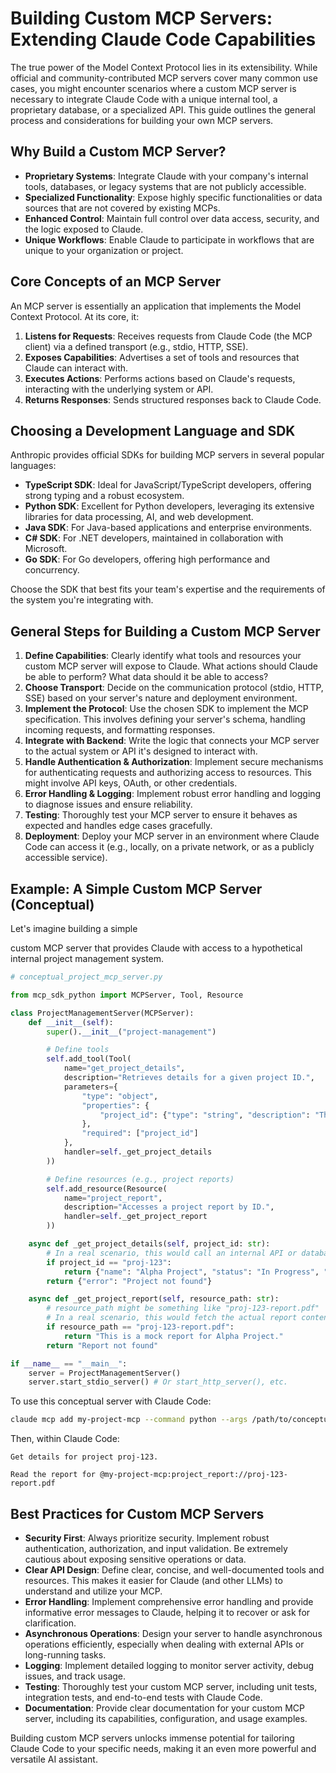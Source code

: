 
# Building Custom MCP Servers: Extending Claude Code Capabilities

The true power of the Model Context Protocol lies in its extensibility. While official and community-contributed MCP servers cover many common use cases, you might encounter scenarios where a custom MCP server is necessary to integrate Claude Code with a unique internal tool, a proprietary database, or a specialized API. This guide outlines the general process and considerations for building your own MCP servers.

## Why Build a Custom MCP Server?

*   **Proprietary Systems**: Integrate Claude with your company's internal tools, databases, or legacy systems that are not publicly accessible.
*   **Specialized Functionality**: Expose highly specific functionalities or data sources that are not covered by existing MCPs.
*   **Enhanced Control**: Maintain full control over data access, security, and the logic exposed to Claude.
*   **Unique Workflows**: Enable Claude to participate in workflows that are unique to your organization or project.

## Core Concepts of an MCP Server

An MCP server is essentially an application that implements the Model Context Protocol. At its core, it:

1.  **Listens for Requests**: Receives requests from Claude Code (the MCP client) via a defined transport (e.g., stdio, HTTP, SSE).
2.  **Exposes Capabilities**: Advertises a set of tools and resources that Claude can interact with.
3.  **Executes Actions**: Performs actions based on Claude's requests, interacting with the underlying system or API.
4.  **Returns Responses**: Sends structured responses back to Claude Code.

## Choosing a Development Language and SDK

Anthropic provides official SDKs for building MCP servers in several popular languages:

*   **TypeScript SDK**: Ideal for JavaScript/TypeScript developers, offering strong typing and a robust ecosystem.
*   **Python SDK**: Excellent for Python developers, leveraging its extensive libraries for data processing, AI, and web development.
*   **Java SDK**: For Java-based applications and enterprise environments.
*   **C# SDK**: For .NET developers, maintained in collaboration with Microsoft.
*   **Go SDK**: For Go developers, offering high performance and concurrency.

Choose the SDK that best fits your team's expertise and the requirements of the system you're integrating with.

## General Steps for Building a Custom MCP Server

1.  **Define Capabilities**: Clearly identify what tools and resources your custom MCP server will expose to Claude. What actions should Claude be able to perform? What data should it be able to access?
2.  **Choose Transport**: Decide on the communication protocol (stdio, HTTP, SSE) based on your server's nature and deployment environment.
3.  **Implement the Protocol**: Use the chosen SDK to implement the MCP specification. This involves defining your server's schema, handling incoming requests, and formatting responses.
4.  **Integrate with Backend**: Write the logic that connects your MCP server to the actual system or API it's designed to interact with.
5.  **Handle Authentication & Authorization**: Implement secure mechanisms for authenticating requests and authorizing access to resources. This might involve API keys, OAuth, or other credentials.
6.  **Error Handling & Logging**: Implement robust error handling and logging to diagnose issues and ensure reliability.
7.  **Testing**: Thoroughly test your MCP server to ensure it behaves as expected and handles edge cases gracefully.
8.  **Deployment**: Deploy your MCP server in an environment where Claude Code can access it (e.g., locally, on a private network, or as a publicly accessible service).

## Example: A Simple Custom MCP Server (Conceptual)

Let's imagine building a simple 


custom MCP server that provides Claude with access to a hypothetical internal project management system.

```python
# conceptual_project_mcp_server.py

from mcp_sdk_python import MCPServer, Tool, Resource

class ProjectManagementServer(MCPServer):
    def __init__(self):
        super().__init__("project-management")

        # Define tools
        self.add_tool(Tool(
            name="get_project_details",
            description="Retrieves details for a given project ID.",
            parameters={
                "type": "object",
                "properties": {
                    "project_id": {"type": "string", "description": "The ID of the project."}
                },
                "required": ["project_id"]
            },
            handler=self._get_project_details
        ))

        # Define resources (e.g., project reports)
        self.add_resource(Resource(
            name="project_report",
            description="Accesses a project report by ID.",
            handler=self._get_project_report
        ))

    async def _get_project_details(self, project_id: str):
        # In a real scenario, this would call an internal API or database
        if project_id == "proj-123":
            return {"name": "Alpha Project", "status": "In Progress", "lead": "Jane Doe"}
        return {"error": "Project not found"}

    async def _get_project_report(self, resource_path: str):
        # resource_path might be something like "proj-123-report.pdf"
        # In a real scenario, this would fetch the actual report content
        if resource_path == "proj-123-report.pdf":
            return "This is a mock report for Alpha Project."
        return "Report not found"

if __name__ == "__main__":
    server = ProjectManagementServer()
    server.start_stdio_server() # Or start_http_server(), etc.
```

To use this conceptual server with Claude Code:

```bash
claude mcp add my-project-mcp --command python --args /path/to/conceptual_project_mcp_server.py
```

Then, within Claude Code:

```
Get details for project proj-123.

Read the report for @my-project-mcp:project_report://proj-123-report.pdf
```

## Best Practices for Custom MCP Servers

*   **Security First**: Always prioritize security. Implement robust authentication, authorization, and input validation. Be extremely cautious about exposing sensitive operations or data.
*   **Clear API Design**: Define clear, concise, and well-documented tools and resources. This makes it easier for Claude (and other LLMs) to understand and utilize your MCP.
*   **Error Handling**: Implement comprehensive error handling and provide informative error messages to Claude, helping it to recover or ask for clarification.
*   **Asynchronous Operations**: Design your server to handle asynchronous operations efficiently, especially when dealing with external APIs or long-running tasks.
*   **Logging**: Implement detailed logging to monitor server activity, debug issues, and track usage.
*   **Testing**: Thoroughly test your custom MCP server, including unit tests, integration tests, and end-to-end tests with Claude Code.
*   **Documentation**: Provide clear documentation for your custom MCP server, including its capabilities, configuration, and usage examples.

Building custom MCP servers unlocks immense potential for tailoring Claude Code to your specific needs, making it an even more powerful and versatile AI assistant.

